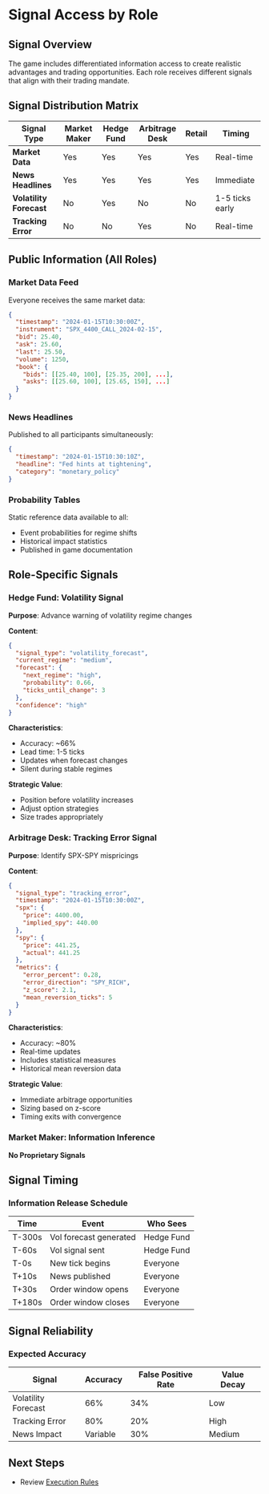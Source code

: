 # Signal Access by Role

## Signal Overview

The game includes differentiated information access to create realistic advantages and trading opportunities. Each role receives different signals that align with their trading mandate.

## Signal Distribution Matrix

| Signal Type             | Market Maker | Hedge Fund | Arbitrage Desk | Retail | Timing          |
| ----------------------- | ------------ | ---------- | -------------- | ------ | --------------- |
| **Market Data**         | Yes          | Yes        | Yes            | Yes    | Real-time       |
| **News Headlines**      | Yes          | Yes        | Yes            | Yes    | Immediate       |
| **Volatility Forecast** | No           | Yes        | No             | No     | 1-5 ticks early |
| **Tracking Error**      | No           | No         | Yes            | No     | Real-time       |

## Public Information (All Roles)

### Market Data Feed
Everyone receives the same market data:
```json
{
  "timestamp": "2024-01-15T10:30:00Z",
  "instrument": "SPX_4400_CALL_2024-02-15",
  "bid": 25.40,
  "ask": 25.60,
  "last": 25.50,
  "volume": 1250,
  "book": {
    "bids": [[25.40, 100], [25.35, 200], ...],
    "asks": [[25.60, 100], [25.65, 150], ...]
  }
}
```

### News Headlines
Published to all participants simultaneously:
```json
{
  "timestamp": "2024-01-15T10:30:10Z",
  "headline": "Fed hints at tightening",
  "category": "monetary_policy"
}
```

### Probability Tables
Static reference data available to all:
- Event probabilities for regime shifts
- Historical impact statistics
- Published in game documentation

## Role-Specific Signals

### Hedge Fund: Volatility Signal

**Purpose**: Advance warning of volatility regime changes

**Content**:
```json
{
  "signal_type": "volatility_forecast",
  "current_regime": "medium",
  "forecast": {
    "next_regime": "high",
    "probability": 0.66,
    "ticks_until_change": 3
  },
  "confidence": "high"
}
```

**Characteristics**:
- Accuracy: ~66%
- Lead time: 1-5 ticks
- Updates when forecast changes
- Silent during stable regimes

**Strategic Value**:
- Position before volatility increases
- Adjust option strategies
- Size trades appropriately

### Arbitrage Desk: Tracking Error Signal

**Purpose**: Identify SPX-SPY mispricings

**Content**:
```json
{
  "signal_type": "tracking_error",
  "timestamp": "2024-01-15T10:30:00Z",
  "spx": {
    "price": 4400.00,
    "implied_spy": 440.00
  },
  "spy": {
    "price": 441.25,
    "actual": 441.25
  },
  "metrics": {
    "error_percent": 0.28,
    "error_direction": "SPY_RICH",
    "z_score": 2.1,
    "mean_reversion_ticks": 5
  }
}
```

**Characteristics**:
- Accuracy: ~80%
- Real-time updates
- Includes statistical measures
- Historical mean reversion data

**Strategic Value**:
- Immediate arbitrage opportunities
- Sizing based on z-score
- Timing exits with convergence

### Market Maker: Information Inference

**No Proprietary Signals**

## Signal Timing

### Information Release Schedule

| Time   | Event                  | Who Sees   |
| ------ | ---------------------- | ---------- |
| T-300s | Vol forecast generated | Hedge Fund |
| T-60s  | Vol signal sent        | Hedge Fund |
| T-0s   | New tick begins        | Everyone   |
| T+10s  | News published         | Everyone   |
| T+30s  | Order window opens     | Everyone   |
| T+180s | Order window closes    | Everyone   |

## Signal Reliability

### Expected Accuracy

| Signal              | Accuracy | False Positive Rate | Value Decay |
| ------------------- | -------- | ------------------- | ----------- |
| Volatility Forecast | 66%      | 34%                 | Low         |
| Tracking Error      | 80%      | 20%                 | High        |
| News Impact         | Variable | 30%                 | Medium      |

## Next Steps

- Review [Execution Rules](execution-rules.md)
